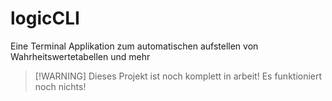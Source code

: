 # logicCLI
Eine Terminal Applikation zum automatischen aufstellen von Wahrheitswertetabellen und mehr

> [!WARNING] Dieses Projekt ist noch komplett in arbeit! Es funktioniert noch nichts!
